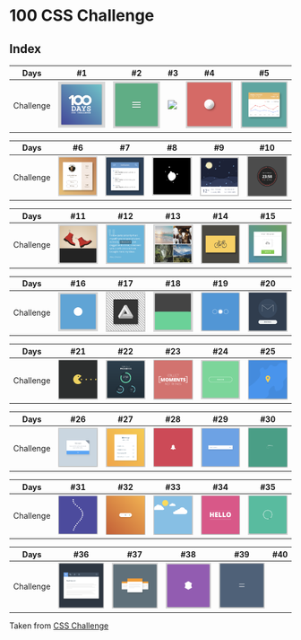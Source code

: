 # 100 CSS Challenge

## Index

Days | #1 | #2 | #3 | #4 | #5 
--- | --- | --- | --- | --- | ---
Challenge | [<img src='./day1/assets/image-final.png' width=100>](day1) | [<img src='./day2/assets/image-final-1.png' width=100>](day2) | [<image src='./day3/assets/image-final.png' width=100>](day3) | [<img src='./day4/assets/image-final.png' width=100>](day4) | [<img src='./day5/assets/image-final.png' width=100>](day5)

Days | #6 | #7 | #8 | #9 | #10 
--- | --- | --- | --- | --- | ---
Challenge | [<img src='./day6/assets/image-final.png' width=100>](day6) | [<img src='./day7/assets/image-final-1.png' width=100>](day7) | [<img src='./day8/assets/image-final.png' width=100>](day8) | [<img src='./day9/assets/image-final.png' width=100>](day9) | [<img src='./day10/assets/image-final.png' width=100>](day10)

Days | #11 | #12 | #13 | #14 | #15 
--- | --- | --- | --- | --- | ---
Challenge | [<img src='./day11/assets/image-final.png' width=100>](day11) | [<img src='./day12/assets/image-final-1.png' width=100>](day12) | [<img src='./day13/assets/image-final-1.png' width=100>](day13) | [<img src='./day14/assets/image-final-1.png' width=100>](day14) | [<img src='./day15/assets/image-final-1.png' width=100>](day15)

Days | #16 | #17 | #18 | #19 | #20 
--- | --- | --- | --- | --- | ---
Challenge | [<img src='./day16/assets/image-final-1.png' width=100>](day16) | [<img src='./day17/assets/image-final-1.png' width=100>](day17) | [<img src='./day18/assets/image-final-1.png' width=100>](day18) | [<img src='./day19/assets/image-final-1.png' width=100>](day19) | [<img src='./day20/assets/image-final.png' width=100>](day20)

Days | #21 | #22 | #23 | #24 | #25 
--- | --- | --- | --- | --- | ---
Challenge | [<img src='./day21/assets/image-final.png' width=100>](day21) | [<img src='./day22/assets/image-final.png' width=100>](day22) | [<img src='./day23/assets/image-final.png' width=100>](day23) | [<img src='./day24/assets/image-final-1.png' width=100>](day24) | [<img src='./day25/assets/image-final-1.png' width=100>](day25)

Days | #26 | #27 | #28 | #29 | #30 
--- | --- | --- | --- | --- | ---
Challenge | [<img src='./day26/assets/image-final-1.png' width=100>](day26) | [<img src='./day27/assets/image-final-1.png' width=100>](day27) | [<img src='./day28/assets/image-final-1.png' width=100>](day28) | [<img src='./day29/assets/final-image-1.png' width=100>](day29) | [<img src='./day30/assets/image-final.png' width=100>](day30)

Days | #31 | #32 | #33 | #34 | #35 
--- | --- | --- | --- | --- | ---
Challenge | [<img src='./day31/assets/image-final-1.png' width=100>](day31) | [<img src='./day32/assets/image-final-1.png' width=100>](day32) | [<img src='./day33/assets/image-final.png' width=100>](day33) | [<img src='./day34/assets/image-final-1.png' width=100>](day34) | [<img src='./day35/assets/image-final-1.png' width=100>](day35)

Days | #36 | #37 | #38 | #39 | #40 
--- | --- | --- | --- | --- | ---
Challenge | [<img src='./day36/assets/image-final-1.png' width=100>](day36) | [<img src='./day37/assets/image-final-1.png' width=100>](day37) | [<img src='./day38/assets/image-final-1.png' width=100>](day38) | [<img src='./day39/assets/image-final-1.png' width=100>](day39) | 

Taken from [CSS Challenge](https://100dayscss.com/about/)
